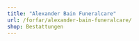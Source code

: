 ```yaml
---
title: "Alexander Bain Funeralcare"
url: /forfar/alexander-bain-funeralcare/
shop: Bestattungen
---
```

